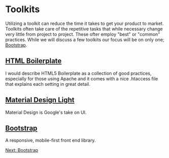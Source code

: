 # Toolkits

Utilizing a toolkit can reduce the time it takes to get your product to market. Toolkits often take care of the repetitive tasks that while necessary change very little from project to project. These ofter employ "best" or "common" practices. While we will discuss a few toolkits our focus will be on only one; [Bootstrap](http://getbootstrap.com/).

## [HTML Boilerplate](https://html5boilerplate.com/)

I would describe HTML5 Boilerplate as a collection of good practices, especially for those using Apache and it comes with a nice .htaccess file that explains each setting in great detail.

## [Material Design Light](https://getmdl.io/)
Material Design is Google's take on UI.

## [Bootstrap](http://getbootstrap.com/)
A responsive, mobile-first front end library.

[Next: Bootstrap](02-Bootstrap.md)
